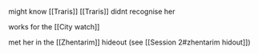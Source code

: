 might know [[Traris]]
[[Traris]] didnt recognise her

works for the [[City watch]]

met her in the [[Zhentarim]] hideout (see [[Session 2#zhentarim hidout]])

